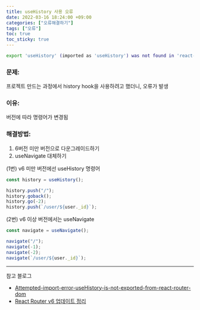 ```yaml
---
title: useHistory 사용 오류
date: 2022-03-16 18:24:00 +09:00
categories: ["오류해결하기"]
tags: ["오류"]
toc: true
toc_sticky: true
---
```


```bash
export 'useHistory' (imported as 'useHistory') was not found in 'react-router-dom'
```

### 문제:

프로젝트 만드는 과정에서 history hook을 사용하려고 했더니, 오류가 발생

### 이유:

버전에 따라 명령어가 변경됨

### 해결방법:

1. 6버전 미만 버전으로 다운그레이드하기
2. useNavigate 대체하기

(1번) v6 미만 버전에선 useHistory 명령어

```js
const history = useHistory();

history.push("/");
history.goback();
history.go(-2);
history.push(`/user/${user._id}`);
```

(2번) v6 이상 버전에서는 useNavigate

```js
const navigate = useNavigate();

navigate("/");
navigate(-1);
navigate(-2);
navigate(`/user/${user._id}`);
```

---

참고 블로그

- [Attempted-import-error-useHistory-is-not-exported-from-react-router-dom](https://velog.io/@gaheekim610/Attempted-import-error-useHistory-is-not-exported-from-react-router-dom)
- [React Router v6 업데이트 정리](https://velog.io/@ksmfou98/React-Router-v6-%EC%97%85%EB%8D%B0%EC%9D%B4%ED%8A%B8-%EC%A0%95%EB%A6%AC)
